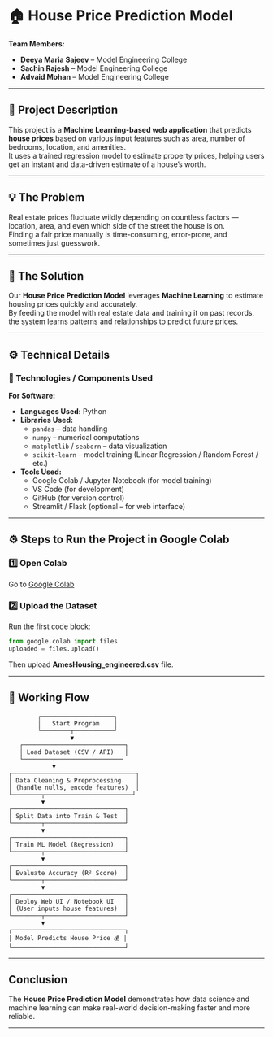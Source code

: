 # 🏠 House Price Prediction Model  

**Team Members:** 
- **Deeya Maria Sajeev** – Model Engineering College
- **Sachin Rajesh** – Model Engineering College
- **Advaid Mohan** – Model Engineering College 

---

## 📜 Project Description  
This project is a **Machine Learning-based web application** that predicts **house prices** based on various input features such as area, number of bedrooms, location, and amenities.  
It uses a trained regression model to estimate property prices, helping users get an instant and data-driven estimate of a house’s worth.  

---

## 💡 The Problem 
Real estate prices fluctuate wildly depending on countless factors — location, area, and even which side of the street the house is on.  
Finding a fair price manually is time-consuming, error-prone, and sometimes just guesswork.  

---

## 🚀 The Solution  
Our **House Price Prediction Model** leverages **Machine Learning** to estimate housing prices quickly and accurately.  
By feeding the model with real estate data and training it on past records, the system learns patterns and relationships to predict future prices.  

---

## ⚙️ Technical Details  

### 🧠 Technologies / Components Used  

**For Software:**  
- **Languages Used:** Python  
- **Libraries Used:**  
  - `pandas` – data handling  
  - `numpy` – numerical computations  
  - `matplotlib` / `seaborn` – data visualization  
  - `scikit-learn` – model training (Linear Regression / Random Forest / etc.)  
- **Tools Used:**  
  - Google Colab / Jupyter Notebook (for model training)  
  - VS Code (for development)  
  - GitHub (for version control)  
  - Streamlit / Flask (optional – for web interface)  

---

## ⚙️ Steps to Run the Project in Google Colab

### 1️⃣ Open Colab
Go to [Google Colab](https://colab.research.google.com/drive/1X-RHPhqJUe7-p1JpfcsnSceA8dnoGYUJ?usp=sharing)

### 2️⃣ Upload the Dataset
Run the first code block:
```python
from google.colab import files
uploaded = files.upload()
```
Then upload **AmesHousing_engineered.csv** file.

---

## 🧩 Working Flow  

```text
        ┌────────────────────┐
        │   Start Program    │
        └────────┬───────────┘
                 ▼
   ┌────────────────────────────┐
   │ Load Dataset (CSV / API)   │
   └────────┬──────────────────┘
            ▼
┌──────────────────────────────────┐
│ Data Cleaning & Preprocessing    │
│ (handle nulls, encode features)  │
└────────┬────────────────────────┘
         ▼
┌───────────────────────────────┐
│ Split Data into Train & Test  │
└────────┬──────────────────────┘
         ▼
┌───────────────────────────────┐
│ Train ML Model (Regression)   │
└────────┬──────────────────────┘
         ▼
┌───────────────────────────────┐
│ Evaluate Accuracy (R² Score)  │
└────────┬──────────────────────┘
         ▼
┌───────────────────────────────┐
│ Deploy Web UI / Notebook UI   │
│ (User inputs house features)  │
└────────┬──────────────────────┘
         ▼
┌───────────────────────────────┐
│ Model Predicts House Price 💰 │
└───────────────────────────────┘
```
---

## Conclusion  
The **House Price Prediction Model** demonstrates how data science and machine learning can make real-world decision-making faster and more reliable.  

---
